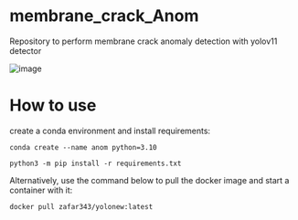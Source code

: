 # membrane_crack_Anom
Repository to perform membrane crack anomaly detection with yolov11 detector

![image](https://drive.google.com/uc?export=view&id=15kIoqy7NJhZaVYKJdHdtkx5ToTWqi5uQ)

# How to use

create a conda environment and install requirements:

```conda create --name anom python=3.10```

```python3 -m pip install -r requirements.txt```

Alternatively, use the command below to pull the docker image and start a container with it:

```docker pull zafar343/yolonew:latest```
